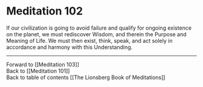 # Meditation 102

If our civilization is going to avoid failure and qualify for ongoing existence on the planet, we must rediscover Wisdom, and therein the Purpose and Meaning of Life. We must then exist, think, speak, and act solely in accordance and harmony with this Understanding. 

___

Forward to [[Meditation 103]]  
Back to [[Meditation 101]]  
Back to table of contents [[The Lionsberg Book of Meditations]]  